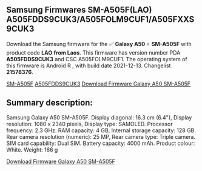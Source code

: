 <h2>Samsung Firmwares SM-A505F(LAO) A505FDDS9CUK3/A505FOLM9CUF1/A505FXXS9CUK3</h2>
Download the Samsung firmware for the ✅ <strong>Galaxy A50 </strong> ⭐ <strong>SM-A505F</strong> with product code <strong>LAO</strong> <strong> from Laos</strong>. This firmware has version number PDA <strong>A505FDDS9CUK3</strong> and CSC A505FOLM9CUF1. The operating system of this firmware is Android R , with build date 2021-12-13. Changelist <strong>21578376</strong>.


[SM-A505F](https://samfirm.shop/samsung/model/SM-A505F)
[A505FDDS9CUK3](https://samfirm.shop/samsung/pda/A505FDDS9CUK3)
[Download Firmware Galaxy A50 SM-A505F](https://samfirm.shop/samsung/firmware/482224)
<h2>Summary description:</h2>
<p>Samsung Galaxy A50 SM-A505F. Display diagonal: 16.3 cm (6.4"), Display resolution: 1080 x 2340 pixels, Display type: SAMOLED. Processor frequency: 2.3 GHz. RAM capacity: 4 GB, Internal storage capacity: 128 GB. Rear camera resolution (numeric): 25 MP, Rear camera type: Triple camera. SIM card capability: Dual SIM. Battery capacity: 4000 mAh. Product colour: White. Weight: 166 g</p>


[Download Firmware Galaxy A50 SM-A505F](https://samfirm.shop/samsung/firmware/482224)
